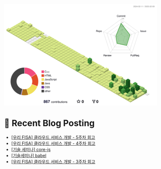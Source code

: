 
![](./profile-3d-contrib/profile-green-animate.svg)



# 🤖 Recent Blog Posting 
<!-- BLOG-POST-LIST:START -->
- [[우리 FISA] 클라우드 서비스 개발 - 5주차 회고](https://velog.io/@sengjun0624/%EC%9A%B0%EB%A6%AC-FISA-%ED%81%B4%EB%9D%BC%EC%9A%B0%EB%93%9C-%EC%84%9C%EB%B9%84%EC%8A%A4-%EA%B0%9C%EB%B0%9C-5%EC%A3%BC%EC%B0%A8-%ED%9A%8C%EA%B3%A0)
- [[우리 FISA] 클라우드 서비스 개발 - 4주차 회고](https://velog.io/@sengjun0624/%EC%9A%B0%EB%A6%AC-FISA-%ED%81%B4%EB%9D%BC%EC%9A%B0%EB%93%9C-%EC%84%9C%EB%B9%84%EC%8A%A4-%EA%B0%9C%EB%B0%9C-4%EC%A3%BC%EC%B0%A8-%ED%9A%8C%EA%B3%A0)
- [[기술 세미나] core-js](https://velog.io/@sengjun0624/%EA%B8%B0%EC%88%A0-%EC%84%B8%EB%AF%B8%EB%82%98-core-js)
- [[기술세미나] babel](https://velog.io/@sengjun0624/%EA%B8%B0%EC%88%A0%EC%84%B8%EB%AF%B8%EB%82%98-babel)
- [[우리 FISA] 클라우드 서비스 개발 - 3주차 회고](https://velog.io/@sengjun0624/%EC%9A%B0%EB%A6%AC-FISA-%ED%81%B4%EB%9D%BC%EC%9A%B0%EB%93%9C-%EC%84%9C%EB%B9%84%EC%8A%A4-%EA%B0%9C%EB%B0%9C-3%EC%A3%BC%EC%B0%A8-%ED%9A%8C%EA%B3%A0)
<!-- BLOG-POST-LIST:END -->
